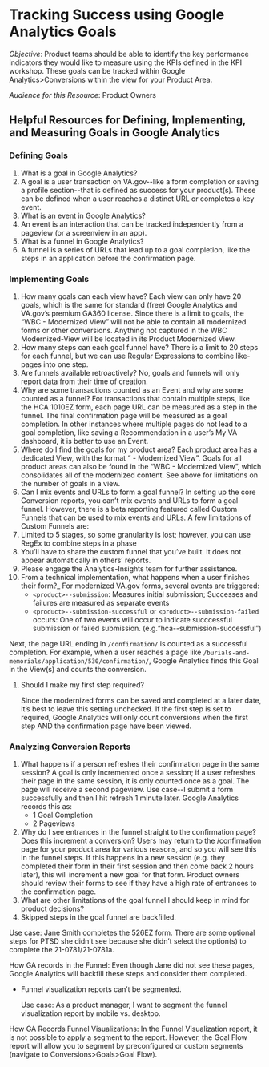 # Tracking Success using Google Analytics Goals

_Objective_: Product teams should be able to identify the key performance indicators they would like to measure using the KPIs defined in the KPI workshop. These goals can be tracked within Google Analytics&gt;Conversions within the view for your Product Area.

_Audience for this Resource_: Product Owners

## Helpful Resources for Defining, Implementing, and Measuring Goals in Google Analytics

### Defining Goals

1. What is a goal in Google Analytics?
2. A goal is a user transaction on VA.gov--like a form completion or saving a profile section--that is defined as success for your product\(s\). These can be defined when a user reaches a distinct URL or completes a key event.
3. What is an event in Google Analytics?
4. An event is an interaction that can be tracked independently from a pageview \(or a screenview in an app\).
5. What is a funnel in Google Analytics?
6. A funnel is a series of URLs that lead up to a goal completion, like the steps in an application before the confirmation page.

### Implementing Goals

1. How many goals can each view have? Each view can only have 20 goals, which is the same for standard \(free\) Google Analytics and VA.gov’s premium GA360 license. Since there is a limit to goals, the “WBC - Modernized View” will not be able to contain all modernized forms or other conversions. Anything not captured in the WBC Modernized-View will be located in its Product Modernized View.
2. How many steps can each goal funnel have? There is a limit to 20 steps for each funnel, but we can use Regular Expressions to combine like-pages into one step.
3. Are funnels available retroactively? No, goals and funnels will only report data from their time of creation.
4. Why are some transactions counted as an Event and why are some counted as a funnel? For transactions that contain multiple steps, like the HCA 1010EZ form, each page URL can be measured as a step in the funnel. The final confirmation page will be measured as a goal completion. In other instances where multiple pages do not lead to a goal completion, like saving a Recommendation in a user’s My VA dashboard, it is better to use an Event.
5. Where do I find the goals for my product area? Each product area has a dedicated View, with the format “ - Modernized View”. Goals for all product areas can also be found in the “WBC - Modernized View”, which consolidates all of the modernized content. See above for limitations on the number of goals in a view.
6. Can I mix events and URLs to form a goal funnel? In setting up the core Conversion reports, you can’t mix events and URLs to form a goal funnel. However, there is a beta reporting featured called Custom Funnels that can be used to mix events and URLs. A few limitations of Custom Funnels are:
7. Limited to 5 stages, so some granularity is lost; however, you can use RegEx to combine steps in a phase
8. You’ll have to share the custom funnel that you’ve built. It does not appear automatically in others’ reports. 
9. Please engage the Analytics-Insights team for further assistance.
10. From a technical implementation, what happens when a user finishes their form?\_ For modernized VA.gov forms, several events are triggered:
    * `<product>--submission`: Measures initial submission; Successes and failures are measured as separate events 
    * `<product>--submission-successful` or `<product>--submission-failed` occurs: One of two events will occur to indicate succcessful submission or failed submission. \(e.g.“hca--submission-successful”\)

Next, the page URL ending in `/confirmation/` is counted as a successful completion. For example, when a user reaches a page like `/burials-and-memorials/application/530/confirmation/`, Google Analytics finds this Goal in the View\(s\) and counts the conversion.

1. Should I make my first step required? 

   Since the modernized forms can be saved and completed at a later date, it’s best to leave this setting unchecked. If the first step is set to required, Google Analytics will only count conversions when the first step AND the confirmation page have been viewed. 

### Analyzing Conversion Reports

1. What happens if a person refreshes their confirmation page in the same session? A goal is only incremented once a session; if a user refreshes their page in the same session, it is only counted once as a goal. The page will receive a second pageview. Use case--I submit a form successfully and then I hit refresh 1 minute later. Google Analytics records this as:
   * 1 Goal Completion
   * 2 Pageviews
2. Why do I see entrances in the funnel straight to the confirmation page? Does this increment a conversion? Users may return to the /confirmation page for your product area for various reasons, and so you will see this in the funnel steps. If this happens in a new session \(e.g. they completed their form in their first session and then come back 2 hours later\), this will increment a new goal for that form. Product owners should review their forms to see if they have a high rate of entrances to the confirmation page.
3. What are other limitations of the goal funnel I should keep in mind for product decisions?
4. Skipped steps in the goal funnel are backfilled.

Use case: Jane Smith completes the 526EZ form. There are some optional steps for PTSD she didn’t see because she didn’t select the option\(s\) to complete the 21-0781/21-0781a.

How GA records in the Funnel: Even though Jane did not see these pages, Google Analytics will backfill these steps and consider them completed.

* Funnel visualization reports can’t be segmented. 

  Use case: As a product manager, I want to segment the funnel visualization report by mobile vs. desktop.

How GA Records Funnel Visualizations: In the Funnel Visualization report, it is not possible to apply a segment to the report. However, the Goal Flow report will allow you to segment by preconfigured or custom segments \(navigate to Conversions&gt;Goals&gt;Goal Flow\).

